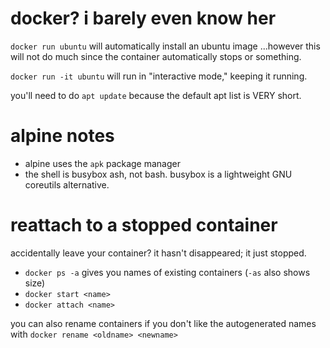 # docker? i barely even know her

`docker run ubuntu` will automatically install an ubuntu image
...however this will not do much since the container automatically stops or
something.

`docker run -it ubuntu` will run in "interactive mode," keeping it running.

you'll need to do `apt update` because the default apt list is VERY short.

# alpine notes

- alpine uses the `apk` package manager
- the shell is busybox ash, not bash.
  busybox is a lightweight GNU coreutils alternative.

# reattach to a stopped container

accidentally leave your container? it hasn't disappeared; it just stopped.

- `docker ps -a` gives you names of existing containers (`-as` also shows size)
- `docker start <name>`
- `docker attach <name>`

you can also rename containers if you don't like the autogenerated names with
`docker rename <oldname> <newname>`
